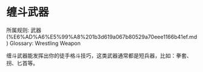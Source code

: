 # 缠斗武器

所属规则: 武器 (%E6%AD%A6%E5%99%A8%201b3d619a067b80529a70eee1166b41ef.md)
Glossary: Wrestling Weapon

缠斗武器能发挥出你的徒手格斗技巧，这类武器通常都是短兵器，比如：拳套、拐、匕首等。